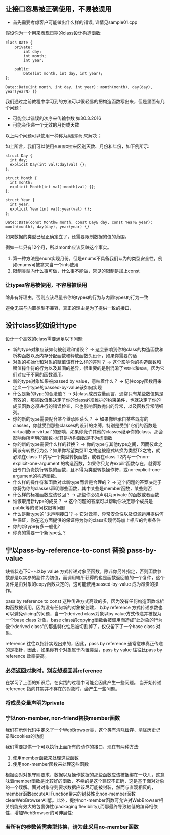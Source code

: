 ## 让接口容易被正确使用，不易被误用

* 首先需要考虑客户可能做出什么样的错误, 详情见sample01.cpp

假设你为一个用来表现日期的class设计构造函数:

```
class Date {
    private:
        int day;
        int month;
        int year;
        
    public:
        Date(int month, int day, int year);
};

Date::Date(int month, int day, int year): month(month), day(day), year(yearN) {}

```

我们通过之前教程中学习到的方法可以很轻易的把构造函数写出来，但是里面有几个问题：

* 可能会以错误的次序来传输参数 如30.3.2016
* 可能会传递一个无效的月份或天数

以上两个问题可以使用一种称为`类型系统` 来解决；

如上所言，我们可以使用`外覆盖类型`来区别天数、月份和年份，如下例所示:

```
struct Day {
  int day;
  explicit Day(int val):day(val) {};
};

struct Month {
  int month;
  explicit Month(int val):month(val) {};
};

struct Year {
  int year;
  explicit Year(int val):year(val) {};
};

Date::Date(const Month& month, const Day& day, const Year& year): month(month), day(day), year(year) {}

```

如果数据的类型已经正确定立了，还需要限制数据的值的范围。

例如一年只有12个月，所以month应该反映这个事实。

1. 第一种方法是enum实现月份，但是enums不具备我们认为的类型安全性，例如enums可被拿来当一个ints使用
2. 限制类型内什么事可做，什么事不能做，常见的限制是加上const


### 让types容易被使用，不容易被误用

除非有好理由，否则应该尽量令你的types的行为与内置types的行为一致

避免无端与内置类型不兼容，真正的理由是为了提供一致的接口，



## 设计class犹如设计type

设计一个高效的class需要满足以下问题:

* 新的type对象应该如何被创建和销毁？ -> 这会影响到你的class的构造函数和析构函数以及内存分配函数和释放函数久设计，如果你需要的话
* 对象的初始化和对象的赋值该有什么样的差别？ -> 这个影响你的构造函数和赋值操作符的行为以及其间的差异，很重要的是别混淆了`初始化`和`赋值`，因为它们对应于不同的函数调用。
* 新的type对象如果被passed by value，意味着什么？ -> 记住copy函数用来定义一个type的passed-by-value该如何实现
* 什么是新的type的合法值？ -> 对class成员变量而言，通常只有某些数值集是有效的，那些数值集决定了你的class必须维护的约束条件，也就决定了你的成员函数必须进行的错误检查，它也影响函数抛出的异常，以及函数异常明细列。
* 你的新的type需要配合某个继承图系么？ -> 如果你继承自某些既有的classes，你就受到那些classes的设计的束缚，特别是受到"它们的函数是virtual或no-virtual"的影响，如果你允许其他的classes继承你的class，那会影响你所声明的函数-尤其是析构函数是不为虚函数
* 你的新的type需要什么样的转换？ -> 你的type与其他type之间，因而彼此之间该有转换行为么？如果你希望类型T1之物这被隐式转换为类型T2之物，就必须在class T1内写一个类型转换函数，或者在class T2内写一个non-explicit-one-argument 的构造函数，如果你只允许expilit函数存在，就得写出专门负责执行转换的函数，且不得为类型转换操作符，或no-explicit-one-argument的构造函数。
* 什么样的操作符和函数对此新type而言是合理的？ -> 这个问题的答案决定于你将为你的classes声明哪些函数，其中某些是member函数，某些则否
* 什么样的标准函数应该驳回？ -> 那些你必须声明为private 的函数或者函数
* 谁该取用新type的成员？ -> 这个问题的答案可以帮助你决定哪个成员是public等的访问权限等问题
* 什么是新type的"未声明接口"? -> 它对效率、异常安全性以及资源运用提供何种保证，你在这方面提供的保证将为你的class实现代码加上相应的约束条件
* 你的新type有多一般化?
* 你真的需要一个新type么？


## 宁以pass-by-reference-to-const 替换 pass-by-value

缺省状态下C++以by value 方式传递对象至函数。除非你另外指定，否则函数参数都是以实参的副件为初值，而调用端所获得的也是函数返回值的一个复件，这个复件是由对象的copy函数决定的，这可能使用passed-by-value 成为昂贵的操作。


pass by reference to const 这种传递方式高效的多，因为没有任何构造函数或析构函数被调用，因为没有任何新的对象被创建，
以by reference 方式传递参数也可以避免slicing的问题，当一个derived class对象以by value方式传递并被视为一个base class 对象，base class的copying函数会被调用而造成"此对象的行为像个derived class"的那些特化性质被切割掉了，仅仅留下了一个base class 对象。


reference 往往以指针实现出来的，因此，pass by reference 通常意味真正传递的是指针，因此，如果你有个对象属于内置类型，pass by value 往往比pass by reference 效率要高。

### 必须返回对象时，别妄想返回其reference

在学习了上面的知识后，在实践的过程中可能会因此产生一些问题。
当开始传递reference 指向其实并不存在的对象时，会产生一些问题。


### 将成员变量声明为private

### 宁以non-member, non-friend替换member函数

我们在示例代码中定义了一个WebBrowser类，这个类有清除缓存、清除历史记录和cookies的功能

我们需要提供一个可以执行上面所有的动作的接口，现在有两种方法: 

1. 使用member函数来处理这些函数
2. 使用non-member函数来处理这些函数

根据面对对象守则要求，数据以及操作数据的那些函数应该被捆绑在一块儿，这意味着member函数是比较好的函数，不幸的是这个建议不正确，这是基于面对对象的一个误解。面对对象守则要求数据应该尽可能被封装，然而与直观相反的，member函数excuteAllFunction带来的封装性比non-member函数clearWebBrowserAll低。此外，提供non-member函数可允许对WebBrowser相关机能有效大的包裹弹性(packaging flexibility),而那最终导致较低的编译相依性，增加WebBrowser的可伸展性:

### 若所有的参数皆需类型转换，请为此采用no-member函数




